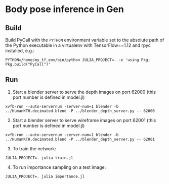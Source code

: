 # Body pose inference in Gen

## Build

Build PyCall with the `PYTHON` environment variable set to the absolute path of the Python executable in a virtualenv with TensorFlow==1.12 and rpyc installed, e.g.:
```
PYTHON=/home/my_tf_env/bin/python JULIA_PROJECT=. -e 'using Pkg; Pkg.build("PyCall")'
```

## Run

1. Start a blender server to serve the depth images on port 62000 (this port number is defined in model.jl)
```
xvfb-run --auto-servernum -server-num=1 blender -b ../HumanKTH.decimated.blend -P ../blender_depth_server.py -- 62000
```

2. Start a blender server to serve wireframe images on port 62001 (this port number is defined in model.jl)
```
xvfb-run --auto-servernum -server-num=1 blender -b ../HumanKTH.decimated.blend -P ../blender_depth_server.py -- 62001
```

3. To train the network:
```
JULIA_PROJECT=. julia train.jl
```

4. To run importance sampling on a test image:
```
JULIA_PROJECT=. julia importance.jl
```
